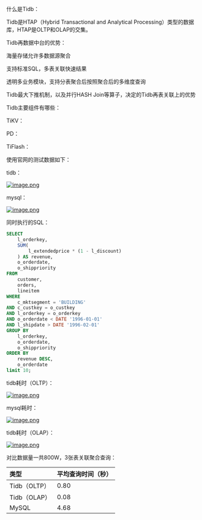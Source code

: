 什么是Tidb：

Tidb是HTAP（Hybrid Transactional and Analytical Processing）类型的数据库，HTAP是OLTP和OLAP的交集。



Tidb再数据中台的优势：

海量存储允许多数据源聚合

支持标准SQL，多表关联快速结果

透明多业务模块，支持分表聚合后按照聚合后的多维度查询

Tidb最大下推机制，以及并行HASH Join等算子，决定的Tidb再表关联上的优势



Tidb主要组件有哪些：

TiKV：

PD：

TiFlash：



使用官网的测试数据如下：

tidb：

[![image.png](https://i.postimg.cc/CKgbGYcQ/image.png)](https://postimg.cc/75KCDv83)

mysql：

[![image.png](https://i.postimg.cc/2jsFxP8h/image.png)](https://postimg.cc/BtCKS7Fn)

同时执行的SQL：

```sql
SELECT
    l_orderkey,
    SUM(
        l_extendedprice * (1 - l_discount)
    ) AS revenue,
    o_orderdate,
    o_shippriority
FROM
    customer,
    orders,
    lineitem
WHERE
    c_mktsegment = 'BUILDING'
AND c_custkey = o_custkey
AND l_orderkey = o_orderkey
AND o_orderdate < DATE '1996-01-01'
AND l_shipdate > DATE '1996-02-01'
GROUP BY
    l_orderkey,
    o_orderdate,
    o_shippriority
ORDER BY
    revenue DESC,
    o_orderdate
limit 10;
```

tidb耗时（OLTP）：

[![image.png](https://i.postimg.cc/02t5vqMJ/image.png)](https://postimg.cc/dLycRp9q)

mysql耗时：

[![image.png](https://i.postimg.cc/CLdTjn5z/image.png)](https://postimg.cc/BXWV36x0)



tidb耗时（OLAP）：

[![image.png](https://i.postimg.cc/1RjY1CR3/image.png)](https://postimg.cc/bd1RQR27)



对比数据量一共800W，3张表关联聚合查询：

| 类型         | 平均查询时间（秒） |
| :----------- | :----------------- |
| Tidb（OLTP） | 0.80               |
| Tidb（OLAP） | 0.08               |
| MySQL        | 4.68               |
